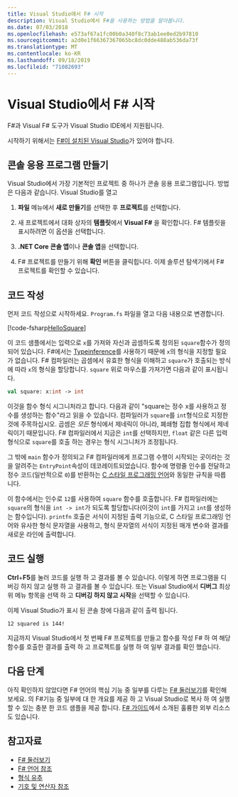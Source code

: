 ```yaml
---
title: Visual Studio에서 F# 시작
description: Visual Studio에서 F#을 사용하는 방법을 알아봅니다.
ms.date: 07/03/2018
ms.openlocfilehash: e573af67a1fc00b0a340f8c73ab1ee0ed2b97810
ms.sourcegitcommit: a2d0e1f66367367065bc8dc0dde488ab536da73f
ms.translationtype: MT
ms.contentlocale: ko-KR
ms.lasthandoff: 09/18/2019
ms.locfileid: "71082693"
---
```

# <a name="get-started-with-f-in-visual-studio"></a>Visual Studio에서 F# 시작

F#과 Visual F# 도구가 Visual Studio IDE에서 지원됩니다.

시작하기 위해서는 [F#이 설치된 Visual Studio](install-fsharp.md#install-f-with-visual-studio)가 있어야 합니다.

## <a name="creating-a-console-application"></a>콘솔 응용 프로그램 만들기

Visual Studio에서 가장 기본적인 프로젝트 중 하나가 콘솔 응용 프로그램입니다.  방법은 다음과 같습니다.  Visual Studio를 열고

1. **파일** 메뉴에서 **새로 만들기**를 선택한 후 **프로젝트**를 선택합니다.

2. 새 프로젝트에서 대화 상자의 **템플릿**에서 **Visual F#** 을 확인합니다.  F# 템플릿을 표시하려면 이 옵션을 선택합니다.

3. **.NET Core 콘솔 앱**이나 **콘솔 앱**을 선택합니다.

4. F# 프로젝트를 만들기 위해 **확인** 버튼을 클릭힙니다.  이제 솔루션 탐색기에서 F# 프로젝트를 확인할 수 있습니다.

## <a name="writing-your-code"></a>코드 작성

먼저 코드 작성으로 시작하세요.  `Program.fs` 파일을 열고 다음 내용으로 변경합니다.

[!code-fsharp[HelloSquare](~/samples/snippets/fsharp/getting-started/hello-square.fs)]

이 코드 샘플에서는 입력으로 `x`를 가져와 자신과 곱셈하도록 정의된 `square`함수가 정의되어 있습니다.  F#에서는 [Typeinference](../language-reference/type-inference.md)를 사용하기 때문에 `x`의 형식을 지정할 필요가 없습니다.  F# 컴파일러는 곱셈에서 유효한 형식을 이해하고 `square`가 호출되는 방식에 따라 `x`의 형식을 할당합니다.  `square` 위로 마우스를 가져가면 다음과 같이 표시됩니다.

```fsharp
val square: x:int -> int
```

이것을 함수 형식 시그니처라고 합니다.  다음과 같이 "square는 정수 x를 사용하고 정수를 생성하는 함수"라고 읽을 수 있습니다.  컴파일러가 `square`를 `int`형식으로 지정한 것에 주목하십시오. 곱셈은 *모든* 형식에서 제네릭이 아니라, 폐쇄형 집합 형식에서 제네릭이기 때문입니다.  F# 컴파일러에서 지금은 `int`를 선택하지만, `float` 같은 다른 입력 형식으로 `square`를 호출 하는 경우는 형식 시그니처가 조정됩니다.

그 밖에 `main` 함수가 정의되고 F# 컴파일러에게 프로그램 수행이 시작되는 곳이라는 것을 알려주는 `EntryPoint`속성이 데코레이트되었습니다.  함수에 명령줄 인수를 전달하고 정수 코드(일반적으로 `0`)를 반환하는 [C 스타일 프로그래밍 언어](https://en.wikipedia.org/wiki/Entry_point#C_and_C.2B.2B)와 동일한 규칙을 따릅니다.

이 함수에서는 인수로 `12`를 사용하여 `square` 함수를 호출합니다.  F# 컴파일러에는 `square`의 형식을 `int -> int`가 되도록 할당합니다(이것이 `int`를 가지고 `int`를 생성하는 함수입니다).  `printfn` 호출은 서식이 지정된 출력 기능으로, C 스타일 프로그래밍 언어와 유사한 형식 문자열을 사용하고, 형식 문자열의 서식이 지정된 매개 변수와 결과를 새로운 라인에 출력합니다.

## <a name="running-your-code"></a>코드 실행

**Ctrl**+**F5**를 눌러 코드를 실행 하 고 결과를 볼 수 있습니다.  이렇게 하면 프로그램을 디버깅 하지 않고 실행 하 고 결과를 볼 수 있습니다.  또는 Visual Studio에서 **디버그** 최상위 메뉴 항목을 선택 하 고 **디버깅 하지 않고 시작**을 선택할 수 있습니다.

이제 Visual Studio가 표시 된 콘솔 창에 다음과 같이 출력 됩니다.

```console
12 squared is 144!
```

지금까지  Visual Studio에서 첫 번째 F# 프로젝트를 만들고 함수를 작성 F# 하 여 해당 함수를 호출한 결과를 출력 하 고 프로젝트를 실행 하 여 일부 결과를 확인 했습니다.

## <a name="next-steps"></a>다음 단계

아직 확인하지 않았다면 F# 언어의 핵심 기능 중 일부를 다루는 [F# 둘러보기](../tour.md)를 확인해보세요.  의 F#기능 중 일부에 대 한 개요를 제공 하 고 Visual Studio로 복사 하 여 실행할 수 있는 충분 한 코드 샘플을 제공 합니다.  [F# 가이드](../index.md)에서 소개된 훌륭한 외부 리소스도 있습니다.

## <a name="see-also"></a>참고자료

- [F# 둘러보기](../tour.md)
- [F# 언어 참조](../language-reference/index.md)
- [형식 유추](../language-reference/type-inference.md)
- [기호 및 연산자 참조](../language-reference/symbol-and-operator-reference/index.md)
